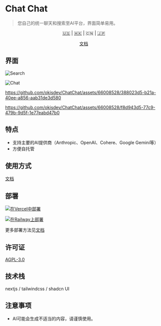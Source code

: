 # Chat Chat

> 您自己的统一聊天和搜索至AI平台，界面简单易用。

<p align='center'>
    <a href='./README.md'>🇺🇸</a> | <a href='./README.zh_HK.md'>🇭🇰</a> | <a>🇨🇳</a> | <a href='./README.ja.md'>🇯🇵</a>
</p>

<p align='center'>
    <a href='https://docs.okis.dev/docs/chat' target='_blank'>
        文档
    </a>
</p>

## 界面

![Search](https://cdn.harrly.com/project/GitHub/Chat-Chat/img/search.png)

![Chat](https://cdn.harrly.com/project/GitHub/Chat-Chat/img/chat.png)

https://github.com/okisdev/ChatChat/assets/66008528/388023d5-b21a-40ee-a856-aab31de3d580

https://github.com/okisdev/ChatChat/assets/66008528/f8d943d5-77c9-479b-9d5f-1e77eabd47b0

## 特点

-   支持主要的AI提供商（Anthropic、OpenAI、Cohere、Google Gemini等）
-   方便自托管

## 使用方式

[文档](https://docs.okis.dev/docs/chat)

## 部署

[![在Vercel中部署](https://vercel.com/button)](https://vercel.com/import/project?template=https://github.com/okisdev/ChatChat)

[![在Railway上部署](https://railway.app/button.svg)](https://railway.app/template/-WWW5r)

更多部署方法见[文档](https://docs.okis.dev/docs/chat)

## 许可证

[AGPL-3.0](./LICENSE)

## 技术栈

nextjs / tailwindcss / shadcn UI

## 注意事项

-   AI可能会生成不适当的内容，请谨慎使用。
